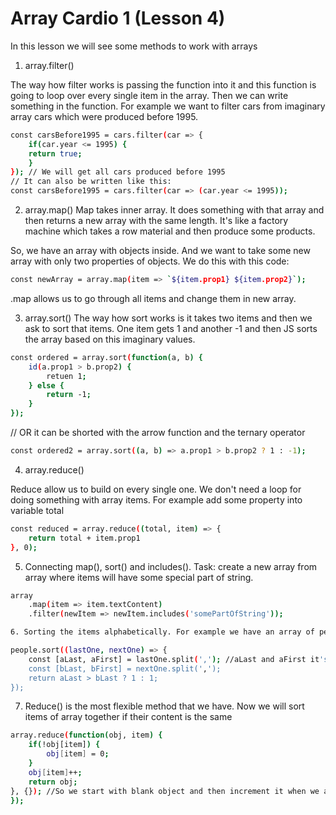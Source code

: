 Array Cardio 1 (Lesson 4)
=========================

In this lesson we will see some methods to work with arrays

1. array.filter()

The way how filter works is passing the function into it and this function is going to loop over every single item in the array. Then we can write something in the function. For example we want to filter cars from imaginary array cars which were produced before 1995.

```bash
const carsBefore1995 = cars.filter(car => {
	if(car.year <= 1995) {
	return true;
	}
}); // We will get all cars produced before 1995
// It can also be written like this:
const carsBefore1995 = cars.filter(car => (car.year <= 1995));
```

2. array.map()
Map takes inner array. It does something with that array and then returns a new array with the same length. It's like a factory machine which takes a row material and then produce some products.

So, we have an array with objects inside. And we want to take some new array with only two properties of objects. We do this with this code:

```bash
const newArray = array.map(item => `${item.prop1} ${item.prop2}`);
```

.map allows us to go through all items and change them in new array.

3. array.sort()
The way how sort works is it takes two items and then we ask to sort that items. One item gets 1 and another -1 and then JS sorts the array based on this imaginary values.

```bash
const ordered = array.sort(function(a, b) {
	id(a.prop1 > b.prop2) {
		retuen 1;
	} else {
		return -1;
	}
});
```
// OR it can be shorted with the arrow function and the ternary operator

```bash
const ordered2 = array.sort((a, b) => a.prop1 > b.prop2 ? 1 : -1);
```

4. array.reduce()

Reduce allow us to build on every single one. We don't need a loop for doing something with array items. For example add some property into variable total

```bash
const reduced = array.reduce((total, item) => {
	return total + item.prop1
}, 0);
```

5. Connecting map(), sort() and includes(). 
Task: create a new array from array where items will have some special part of string.

```bash
array
	.map(item => item.textContent)
	.filter(newItem => newItem.includes('somePartOfString'));

6. Sorting the items alphabetically. For example we have an array of people names and they are written in a string dividede by comma. We want to sort all names alphabetically in according to the lastnames.

people.sort((lastOne, nextOne) => {
	const [aLast, aFirst] = lastOne.split(','); //aLast and aFirst it's a lastname and a firstname of item
	const [bLast, bFirst] = nextOne.split(',');
	return aLast > bLast ? 1 : 1;
});
```

7. Reduce() is the most flexible method that we have. Now we will sort items of array together if their content is the same

```bash
array.reduce(function(obj, item) {
	if(!obj[item]) {
		obj[item] = 0;
	}
	obj[item]++;
	return obj;
}, {}); //So we start with blank object and then increment it when we add some item there.
}); 
```